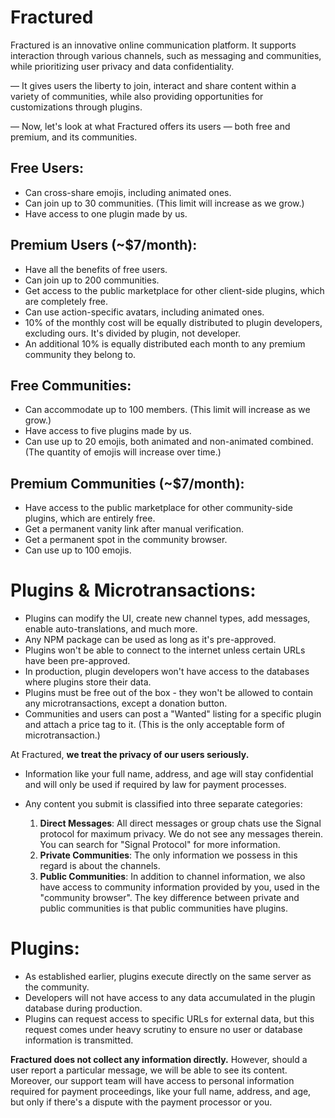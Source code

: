 # Fractured

Fractured is an innovative online communication platform. It supports interaction through various channels, such as messaging and communities, while prioritizing user privacy and data confidentiality. 

— It gives users the liberty to join, interact and share content within a variety of communities, while also providing opportunities for customizations through plugins.

— Now, let's look at what Fractured offers its users — both free and premium, and its communities.

## Free Users:

- Can cross-share emojis, including animated ones.
- Can join up to 30 communities. (This limit will increase as we grow.)
- Have access to one plugin made by us.

## Premium Users (~$7/month):

- Have all the benefits of free users.
- Can join up to 200 communities.
- Get access to the public marketplace for other client-side plugins, which are completely free.
- Can use action-specific avatars, including animated ones.
- 10% of the monthly cost will be equally distributed to plugin developers, excluding ours. It's divided by plugin, not developer.
- An additional 10% is equally distributed each month to any premium community they belong to.

## Free Communities:

- Can accommodate up to 100 members. (This limit will increase as we grow.)
- Have access to five plugins made by us.
- Can use up to 20 emojis, both animated and non-animated combined. (The quantity of emojis will increase over time.)

## Premium Communities (~$7/month):

- Have access to the public marketplace for other community-side plugins, which are entirely free.
- Get a permanent vanity link after manual verification.
- Get a permanent spot in the community browser.
- Can use up to 100 emojis.

# Plugins & Microtransactions:

- Plugins can modify the UI, create new channel types, add messages, enable auto-translations, and much more.
- Any NPM package can be used as long as it's pre-approved.
- Plugins won't be able to connect to the internet unless certain URLs have been pre-approved.
- In production, plugin developers won't have access to the databases where plugins store their data.
- Plugins must be free out of the box - they won't be allowed to contain any microtransactions, except a donation button.
- Communities and users can post a "Wanted" listing for a specific plugin and attach a price tag to it. (This is the only acceptable form of microtransaction.)

At Fractured, **we treat the privacy of our users seriously.**

- Information like your full name, address, and age will stay confidential and will only be used if required by law for payment processes.
- Any content you submit is classified into three separate categories:

   1. **Direct Messages**: All direct messages or group chats use the Signal protocol for maximum privacy. We do not see any messages therein. You can search for "Signal Protocol" for more information.
   2. **Private Communities**: The only information we possess in this regard is about the channels.
   3. **Public Communities**: In addition to channel information, we also have access to community information provided by you, used in the "community browser". The key difference between private and public communities is that public communities have plugins.

# Plugins:

- As established earlier, plugins execute directly on the same server as the community.
- Developers will not have access to any data accumulated in the plugin database during production.
- Plugins can request access to specific URLs for external data, but this request comes under heavy scrutiny to ensure no user or database information is transmitted.

**Fractured does not collect any information directly.** However, should a user report a particular message, we will be able to see its content. Moreover, our support team will have access to personal information required for payment proceedings, like your full name, address, and age, but only if there's a dispute with the payment processor or you.
